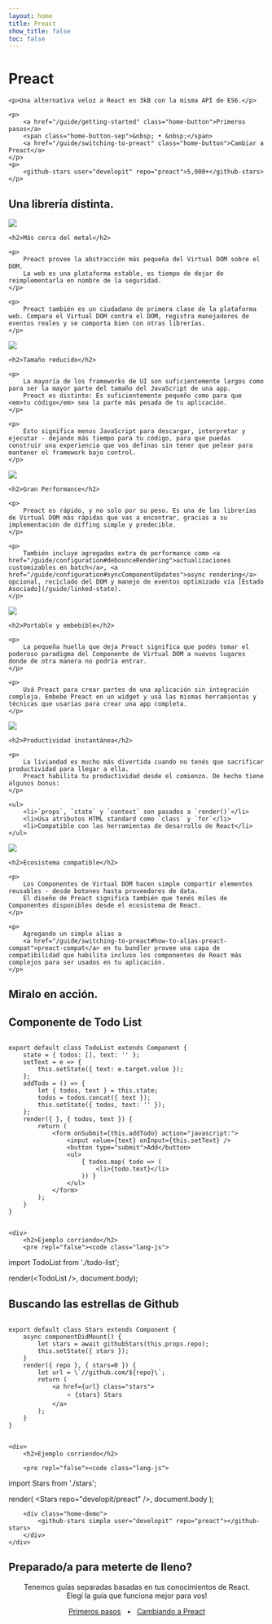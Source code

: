 ```yaml
---
layout: home
title: Preact
show_title: false
toc: false
---
```



<jumbotron>
    <h1>
        <logo height="1.5em" title="Preact" text>Preact</logo>
    </h1>

    <p>Una alternativa veloz a React en 3kB con la misma API de ES6.</p>

    <p>
        <a href="/guide/getting-started" class="home-button">Primeros pasos</a>
        <span class="home-button-sep">&nbsp; • &nbsp;</span>
        <a href="/guide/switching-to-preact" class="home-button">Cambiar a Preact</a>
    </p>
    <p>
        <github-stars user="developit" repo="preact">5,000+</github-stars>
    </p>
</jumbotron>


<section class="home-top">
    <h1>Una librería distinta.</h1>
</section>


<section class="home-section">
    <img src="/assets/home/metal.svg">

    <h2>Más cerca del metal</h2>

    <p>
        Preact provee la abstracción más pequeña del Virtual DOM sobre el DOM.
        La web es una plataforma estable, es tiempo de dejar de reimplementarla en nombre de la seguridad.
    </p>

    <p>
        Preact también es un ciudadano de primera clase de la plataforma web. Compara el Virtual DOM contra el DOM, registra manejadores de eventos reales y se comporta bien con otras librerías.
    </p>
</section>


<section class="home-section">
    <img src="/assets/home/size.svg">

    <h2>Tamaño reducido</h2>

    <p>
        La mayoría de los frameworks de UI son suficientemente largos como para ser la mayor parte del tamaño del JavaScript de una app.
        Preact es distinto: Es suficientemente pequeño como para que <em>tu código</em> sea la parte más pesada de tu aplicación.
    </p>

    <p>
        Esto significa menos JavaScript para descargar, interpretar y ejecutar - dejando más tiempo para tu código, para que puedas construir una experiencia que vos definas sin tener que pelear para mantener el framework bajo control.
    </p>
</section>


<section class="home-section">
    <img src="/assets/home/performance.svg">

    <h2>Gran Performance</h2>

    <p>
        Preact es rápido, y no solo por su peso. Es una de las librerías de Virtual DOM más rápidas que vas a encontrar, gracias a su implementación de diffing simple y predecible.
    </p>

    <p>
        También incluye agregados extra de performance como <a href="/guide/configuration#debounceRendering">actualizaciones customizables en batch</a>, <a href="/guide/configuration#syncComponentUpdates">async rendering</a> opcional, reciclado del DOM y manejo de eventos optimizado via [Estado Asociado](/guide/linked-state).
    </p>
</section>


<section class="home-section">
    <img src="/assets/home/portable.svg">

    <h2>Portable y embebible</h2>

    <p>
        La pequeña huella que deja Preact significa que podés tomar el poderoso paradigma del Componente de Virtual DOM a nuevos lugares donde de otra manera no podría entrar.
    </p>

    <p>
        Usá Preact para crear partes de una aplicación sin integración compleja. Embebe Preact en un widget y usá las mismas herramientas y técnicas que usarías para crear una app completa.
    </p>
</section>


<section class="home-section">
    <img src="/assets/home/productive.svg">

    <h2>Productividad instantánea</h2>

    <p>
        La liviandad es mucho más divertida cuando no tenés que sacrificar productividad para llegar a ella.
        Preact habilita tu productividad desde el comienzo. De hecho tiene algunos bonus:
    </p>

    <ul>
        <li>`props`, `state` y `context` son pasados a `render()`</li>
        <li>Usa atributos HTML standard como `class` y `for`</li>
        <li>Compatible con las herramientas de desarrollo de React</li>
    </ul>
</section>


<section class="home-section">
    <img src="/assets/home/compatible.svg">

    <h2>Ecosistema compatible</h2>

    <p>
        Los Componentes de Virtual DOM hacen simple compartir elementos reusables - desde botones hasta proveedores de data.
        El diseño de Preact significa también que tenés miles de Componentes disponibles desde el ecosistema de React.
    </p>

    <p>
        Agregando un simple alias a
        <a href="/guide/switching-to-preact#how-to-alias-preact-compat">preact-compat</a> en tu bundler provee una capa de compatibilidad que habilita incluso los componentes de React más complejos para ser usados en tu aplicación.
    </p>
</section>


<section class="home-top">
    <h1>Miralo en acción.</h1>
</section>


<section class="home-split">
    <div>
        <h2>Componente de Todo List</h2>
        <pre><code class="lang-js">
export default class TodoList extends Component {
    state = { todos: [], text: '' };
    setText = e =&gt; {
        this.setState({ text: e.target.value });
    };
    addTodo = () =&gt; {
        let { todos, text } = this.state;
        todos = todos.concat({ text });
        this.setState({ todos, text: '' });
    };
    render({ }, { todos, text }) {
        return (
            &lt;form onSubmit={this.addTodo} action="javascript:"&gt;
                &lt;input value={text} onInput={this.setText} /&gt;
                &lt;button type="submit"&gt;Add&lt;/button&gt;
                &lt;ul&gt;
                    { todos.map( todo =&gt; (
                        &lt;li&gt;{todo.text}&lt;/li&gt;
                    )) }
                &lt;/ul&gt;
            &lt;/form&gt;
        );
    }
}
        </code></pre>
    </div>

    <div>
        <h2>Ejemplo corriendo</h2>
        <pre repl="false"><code class="lang-js">
import TodoList from './todo-list';

render(&lt;TodoList /&gt;, document.body);
        </code></pre>
        <div class="home-demo">
            <todo-list></todo-list>
        </div>
    </div>
</section>


<section class="home-split">
    <div>
        <h2>Buscando las estrellas de Github</h2>
        <pre><code class="lang-js">
export default class Stars extends Component {
    async componentDidMount() {
        let stars = await githubStars(this.props.repo);
        this.setState({ stars });
    }
    render({ repo }, { stars=0 }) {
        let url = \`//github.com/${repo}\`;
        return (
            &lt;a href={url} class="stars"&gt;
                ⭐️ {stars} Stars
            &lt;/a&gt;
        );
    }
}
        </code></pre>
    </div>

    <div>
        <h2>Ejemplo corriendo</h2>

        <pre repl="false"><code class="lang-js">
import Stars from './stars';

render(
    &lt;Stars repo="developit/preact" /&gt;,
    document.body
);
        </code></pre>

        <div class="home-demo">
            <github-stars simple user="developit" repo="preact"></github-stars>
        </div>
    </div>
</section>


<section class="home-top">
    <h1>Preparado/a para meterte de lleno?</h1>
</section>


<section style="text-align:center;">
    <p>
        Tenemos guías separadas basadas en tus conocimientos de React.
        <br>
        Elegí la guía que funciona mejor para vos!
    </p>
    <p>
        <a href="/guide/getting-started" class="home-button">Primeros pasos</a>
        <span class="home-button-sep">&nbsp; • &nbsp;</span>
        <a href="/guide/switching-to-preact" class="home-button">Cambiando a Preact</a>
    </p>
</section>
